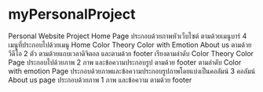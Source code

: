 # myPersonalProject
Personal Website Project
Home Page ประกอบด้วยภาพหัวเว็บไซต์ ตามด้วยเมนูบาร์ 4 เมนูที่ประกอบไปด้วยเมนู Home    Color Theory   Color with Emotion   About us
  ตามด้วยวีดีโอ 2 ตัว ตามด้วยแถบเวลาดิจิตอล และตามด้วย footer เรียงตามลำดับ
Color Theory Color Page ประกอบไปด้วยภาพ 2 ภาพ และข้อความประกอบรูป ตามด้วย footer ตามลำดับ
Color with emotion Page ประกอบด้วยภาพและข้อความประกอบรูปภาพโดยแบ่งเป็นคอลัมน์ 3 คอลัมน์
About us page ประกอบด้วยภาพ 1 ภาพ และข้อความ ตามด้วย footer

